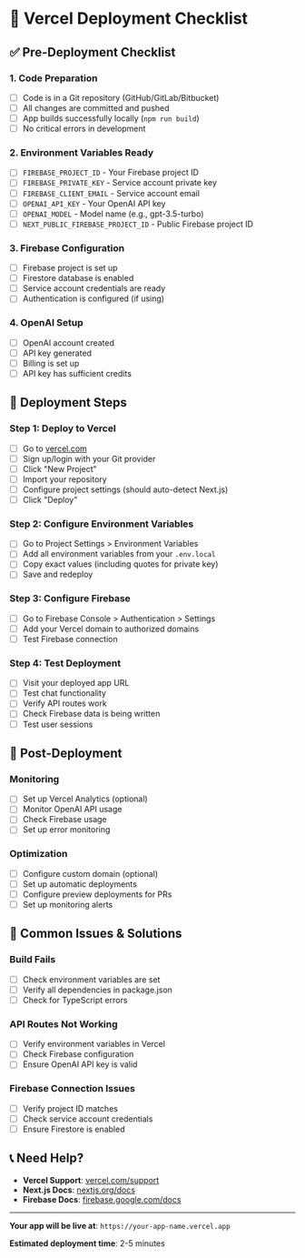 # 🚀 Vercel Deployment Checklist

## ✅ Pre-Deployment Checklist

### 1. Code Preparation
- [ ] Code is in a Git repository (GitHub/GitLab/Bitbucket)
- [ ] All changes are committed and pushed
- [ ] App builds successfully locally (`npm run build`)
- [ ] No critical errors in development

### 2. Environment Variables Ready
- [ ] `FIREBASE_PROJECT_ID` - Your Firebase project ID
- [ ] `FIREBASE_PRIVATE_KEY` - Service account private key
- [ ] `FIREBASE_CLIENT_EMAIL` - Service account email
- [ ] `OPENAI_API_KEY` - Your OpenAI API key
- [ ] `OPENAI_MODEL` - Model name (e.g., gpt-3.5-turbo)
- [ ] `NEXT_PUBLIC_FIREBASE_PROJECT_ID` - Public Firebase project ID

### 3. Firebase Configuration
- [ ] Firebase project is set up
- [ ] Firestore database is enabled
- [ ] Service account credentials are ready
- [ ] Authentication is configured (if using)

### 4. OpenAI Setup
- [ ] OpenAI account created
- [ ] API key generated
- [ ] Billing is set up
- [ ] API key has sufficient credits

## 🚀 Deployment Steps

### Step 1: Deploy to Vercel
- [ ] Go to [vercel.com](https://vercel.com)
- [ ] Sign up/login with your Git provider
- [ ] Click "New Project"
- [ ] Import your repository
- [ ] Configure project settings (should auto-detect Next.js)
- [ ] Click "Deploy"

### Step 2: Configure Environment Variables
- [ ] Go to Project Settings > Environment Variables
- [ ] Add all environment variables from your `.env.local`
- [ ] Copy exact values (including quotes for private key)
- [ ] Save and redeploy

### Step 3: Configure Firebase
- [ ] Go to Firebase Console > Authentication > Settings
- [ ] Add your Vercel domain to authorized domains
- [ ] Test Firebase connection

### Step 4: Test Deployment
- [ ] Visit your deployed app URL
- [ ] Test chat functionality
- [ ] Verify API routes work
- [ ] Check Firebase data is being written
- [ ] Test user sessions

## 🔧 Post-Deployment

### Monitoring
- [ ] Set up Vercel Analytics (optional)
- [ ] Monitor OpenAI API usage
- [ ] Check Firebase usage
- [ ] Set up error monitoring

### Optimization
- [ ] Configure custom domain (optional)
- [ ] Set up automatic deployments
- [ ] Configure preview deployments for PRs
- [ ] Set up monitoring alerts

## 🚨 Common Issues & Solutions

### Build Fails
- [ ] Check environment variables are set
- [ ] Verify all dependencies in package.json
- [ ] Check for TypeScript errors

### API Routes Not Working
- [ ] Verify environment variables in Vercel
- [ ] Check Firebase configuration
- [ ] Ensure OpenAI API key is valid

### Firebase Connection Issues
- [ ] Verify project ID matches
- [ ] Check service account credentials
- [ ] Ensure Firestore is enabled

## 📞 Need Help?

- **Vercel Support**: [vercel.com/support](https://vercel.com/support)
- **Next.js Docs**: [nextjs.org/docs](https://nextjs.org/docs)
- **Firebase Docs**: [firebase.google.com/docs](https://firebase.google.com/docs)

---

**Your app will be live at**: `https://your-app-name.vercel.app`

**Estimated deployment time**: 2-5 minutes 